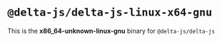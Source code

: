 # `@delta-js/delta-js-linux-x64-gnu`

This is the **x86_64-unknown-linux-gnu** binary for `@delta-js/delta-js`
